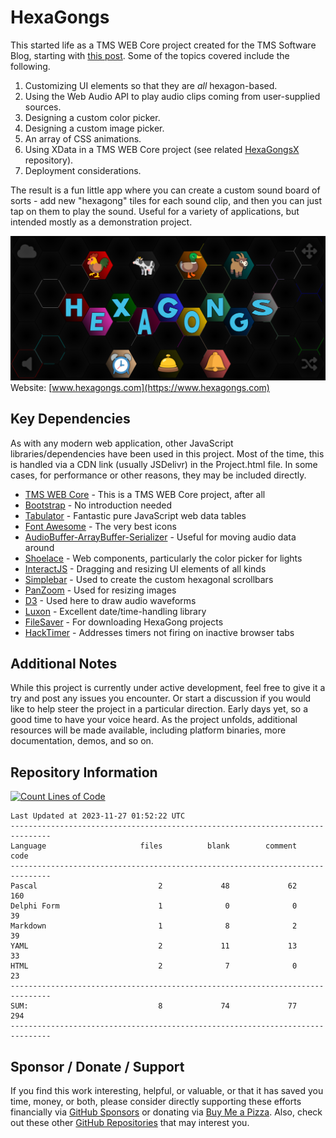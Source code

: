 # HexaGongs
This started life as a TMS WEB Core project created for the TMS Software Blog, starting with [this post](https://www.tmssoftware.com/site/blog.asp?post=1106). Some of the topics covered include the following.

1. Customizing UI elements so that they are *all* hexagon-based.
2. Using the Web Audio API to play audio clips coming from user-supplied sources.
3. Designing a custom color picker.
4. Designing a custom image picker.
5. An array of CSS animations.
6. Using XData in a TMS WEB Core project (see related [HexaGongsX](https://github.com/500Foods/HexaGongsX) repository).
7. Deployment considerations.

The result is a fun little app where you can create a custom sound board of sorts - add new "hexagong" tiles for each sound clip, and then you can just tap on them to play the sound. Useful for a variety of applications, but intended mostly as a demonstration project.

<a href="https://www.hexagongs.com"><img src="https://github.com/500Foods/HexaGongs/blob/main/hexagongs.png" /></a>
Website: [www.hexagongs.com](https://www.hexagongs.com)

## Key Dependencies
As with any modern web application, other JavaScript libraries/dependencies have been used in this project. Most of the time, this is handled via a CDN link (usually JSDelivr) in the Project.html file. In some cases, for performance or other reasons, they may be included directly.
- [TMS WEB Core](https://www.tmssoftware.com/site/tmswebcore.asp) - This is a TMS WEB Core project, after all
- [Bootstrap](https://getbootstrap.com/) - No introduction needed
- [Tabulator](https://www.tabulator.info) - Fantastic pure JavaScript web data tables
- [Font Awesome](https://www.fontawesome.com) - The very best icons
- [AudioBuffer-ArrayBuffer-Serializer](https://github.com/suzuito/audiobuffer-arraybuffer-serializer) - Useful for moving audio data around
- [Shoelace](https://shoelace.style/) - Web components, particularly the color picker for lights
- [InteractJS](https://interactjs.io/) - Dragging and resizing UI elements of all kinds
- [Simplebar](https://github.com/Grsmto/simplebar) - Used to create the custom hexagonal scrollbars
- [PanZoom](https://github.com/timmywil/panzoom) - Used for resizing images
- [D3](https://d3js.org/) - Used here to draw audio waveforms
- [Luxon](https://moment.github.io/luxon/#/?id=luxon) - Excellent date/time-handling library
- [FileSaver](https://moment.github.io/luxon/#/?id=luxon) - For downloading HexaGong projects
- [HackTimer](https://github.com/turuslan/HackTimer) - Addresses timers not firing on inactive browser tabs

## Additional Notes
While this project is currently under active development, feel free to give it a try and post any issues you encounter.  Or start a discussion if you would like to help steer the project in a particular direction.  Early days yet, so a good time to have your voice heard.  As the project unfolds, additional resources will be made available, including platform binaries, more documentation, demos, and so on.

## Repository Information
[![Count Lines of Code](https://github.com/500Foods/HexaGongs/actions/workflows/main.yml/badge.svg)](https://github.com/500Foods/HexaGongs/actions/workflows/main.yml)
<!--CLOC-START -->
```
Last Updated at 2023-11-27 01:52:22 UTC
-------------------------------------------------------------------------------
Language                     files          blank        comment           code
-------------------------------------------------------------------------------
Pascal                           2             48             62            160
Delphi Form                      1              0              0             39
Markdown                         1              8              2             39
YAML                             2             11             13             33
HTML                             2              7              0             23
-------------------------------------------------------------------------------
SUM:                             8             74             77            294
-------------------------------------------------------------------------------
```
<!--CLOC-END-->

## Sponsor / Donate / Support
If you find this work interesting, helpful, or valuable, or that it has saved you time, money, or both, please consider directly supporting these efforts financially via [GitHub Sponsors](https://github.com/sponsors/500Foods) or donating via [Buy Me a Pizza](https://www.buymeacoffee.com/andrewsimard500). Also, check out these other [GitHub Repositories](https://github.com/500Foods?tab=repositories&q=&sort=stargazers) that may interest you.
